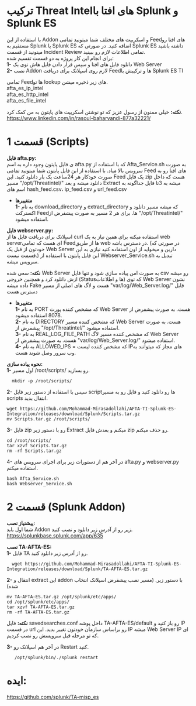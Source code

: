 
# ترکیب Threat Intelهای افتا با Splunk و Splunk ES
با استفاده از این Addon و اسکریپت های مختلف شما میتونید تمامی Feedهای افتا رو مستقیم به Splunk یا Splunk ES اضافه کنید. در صورتی که Splunk ES داشته باشید میتونید از قسمت Incident Review تمامی اطلاعات لازم رو ببینید.\
برای انجام این کار پروژه به دو قسمت تقسیم شده:\
**1-** دانلود فایل های افتا و سپس قرار دادن فایل هاش توی یک Web Server\
**2-** نصب Addon لازم روی اسپلانک برای دریافت Feedها و ترکیبش با Splunk ES TI

تمامی Feedها تو lookup های زیر ذخیره میشن.\
afta_es_ip_intel\
afta_es_http_intel\
afta_es_file_intel

**نکته:** خیلی ممنون از رسول عزیز که تو نوشتن اسکریپت های پایتون به من کمک کرد.\
https://www.linkedin.com/in/rasoul-baharvandi-877a32221/

# قسمت 1 (Scripts)
**فایل afta.py:**\
ی فایل پایتون وجود داره به اسم afta.py که با استفاده از Afta_Service.sh به صورت سرویس بالا میاد. با استفاده از این فایل پایتون شما میتونید تمامی Feed های افتا رو به صورت خودکار هر 24ساعت یک بار دانلود کنید. این Feed یک فایل zip هست که داخل مسیر "/opt/Threatintel/" دانلود میشه و بعد Extract میشه به 3تا فایل جداگونه به اسم های hash_feed.csv، ip_feed.csv و url_feed.csv

- **متغییرها**\
  **1-** به نام download_directory و extract_directory که میشه مسیر دانلود و اکسترکت Feedها. برای هر 2 مسیر به صورت پیشفرض از "/opt/Threatintel/" استفاده میشود.
 
**فایل webserver.py:**\
اسپلانک برای دریافت فایل ها از curl استفاده میکنه برای همین نیاز به یک web serverای هست که تمامی Feedها از طریق web در دسترس باشه. (در صورتی که خودتون از قبل یک Web Server دارین و میخواید از اون استفاده کنید نیازی به این قسمت نیست.) این فایل پایتون با استفاده از Webserver_Service.sh تبدیل به سرویس میشه.

**نکته:** سعی شده Web Server به صورت امن پیاده سازی شود و تنها فایل csv رو میشه ازش دانلود کرد و همچنین خروجی (Statusها و اطلاعات) که توی Web Server نشون داده میشه Fake هست و لاگ های اصلی از مسیر "var/log/Web_Server.log/" قابل دسترس هست

- **متغییرها**\
  **1-** به نام PORT که مشخص کننده پورت Web Server هست. به صورت پیشفرض از 8078 استفاده میشود.\
  **2-** به نام DIRECTORY که مشخص کننده مسیر Web Server هست. به صورت پیشفرض از "/opt/Threatintel/" استفاده میشود.\
  **3-** به نام REAL_LOG_FILE_PATH که مشخص کننده مسیر لاگ Web Server هست. به صورت پیشفرض از "var/log/Web_Server.log/" استفاده میشود.\
  **4-** به نام ALLOWED_IPS = که مشخص کننده لیست IPهای مجاز که میتوانند به وب سرور وصل شوند هست.

**نحوه پیاده سازی:**\
**1-** اول مسیر /root/scripts/ رو بسازید.
  
 ```
   mkdir -p /root/scripts/
   ```
**2-** سپس با استفاده از دستور زیر فایل scriptها رو دانلود کنید و فایل رو به مسیر scripts انتقال بدید.


 ```
 wget https://github.com/Mohammad-Mirasadollahi/AFTA-TI-Splunk-ES-Integration/releases/download/Splunk/Scripts.tar.gz
 mv Scripts.tar.gz /root/scripts/
   ```
**3-** فایل zip رو با دستور زیر Extract میکنم و بعدش فایل zip رو حذف میکنم.
 ```
cd /root/scripts/
tar xzvf Scripts.tar.gz
rm -rf Scripts.tar.gz
   ```

4- در آخر هم از دستورات زیر برای اجرای سرویس های afta.py و webserver.py استفاده میکنم.

 ```
bash Afta_Service.sh
bash Webserver_Service.sh
   ```
# قسمت 2 (Splunk Addon)
**پیشنیاز نصب:**\
شما اول باید Addon زیر رو از آدرس زیر دانلود و نصب کنید.\
https://splunkbase.splunk.com/app/635

**نصب TA-AFTA-ES:**\
**1-**  فایل TA رو از آدرس زیر دانلود کنید.
 ```
   wget https://github.com/Mohammad-Mirasadollahi/AFTA-TI-Splunk-ES-Integration/releases/download/Splunk/TA-AFTA-ES.tar.gz
   ```
**2-** انتقال و extract این addon با دستور زیر. (مسیر نصب پیشفرض اسپلانک انتخاب شده)
```
mv TA-AFTA-ES.tar.gz /opt/splunk/etc/apps/
cd /opt/splunk/etc/apps/
tar xzvf TA-AFTA-ES.tar.gz
rm -rf TA-AFTA-ES.tar.gz
   ```

**نکته:** فایل savedsearches.conf داخل پوشه TA-AFTA-ES/default رو باز کنید و IP در قسمت url رو براساس سازمان خودتون تغییر بدید. این IP میشه Web Server IP ای که تو مرحله قبل سرویسش رو نصب کردیم.


**3-** در آخر هم اسپلانک رو Restart کنید.
```
   /opt/splunk/bin/./splunk restart
   ```
# ایده:
https://github.com/splunk/TA-misp_es
